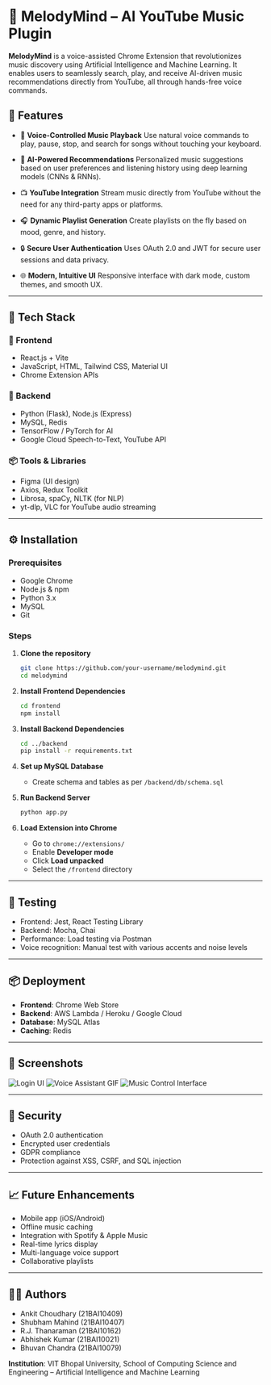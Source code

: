 # 🎵 MelodyMind – AI YouTube Music Plugin

**MelodyMind** is a voice-assisted Chrome Extension that revolutionizes music discovery using Artificial Intelligence and Machine Learning. It enables users to seamlessly search, play, and receive AI-driven music recommendations directly from YouTube, all through hands-free voice commands.

## 🚀 Features

* 🎤 **Voice-Controlled Music Playback**
  Use natural voice commands to play, pause, stop, and search for songs without touching your keyboard.

* 🧠 **AI-Powered Recommendations**
  Personalized music suggestions based on user preferences and listening history using deep learning models (CNNs & RNNs).

* 📺 **YouTube Integration**
  Stream music directly from YouTube without the need for any third-party apps or platforms.

* 🎧 **Dynamic Playlist Generation**
  Create playlists on the fly based on mood, genre, and history.

* 🔒 **Secure User Authentication**
  Uses OAuth 2.0 and JWT for secure user sessions and data privacy.

* 🌐 **Modern, Intuitive UI**
  Responsive interface with dark mode, custom themes, and smooth UX.

---

## 🧠 Tech Stack

### 🎯 Frontend

* React.js + Vite
* JavaScript, HTML, Tailwind CSS, Material UI
* Chrome Extension APIs

### 🧠 Backend

* Python (Flask), Node.js (Express)
* MySQL, Redis
* TensorFlow / PyTorch for AI
* Google Cloud Speech-to-Text, YouTube API

### 📦 Tools & Libraries

* Figma (UI design)
* Axios, Redux Toolkit
* Librosa, spaCy, NLTK (for NLP)
* yt-dlp, VLC for YouTube audio streaming

---

## ⚙️ Installation

### Prerequisites

* Google Chrome
* Node.js & npm
* Python 3.x
* MySQL
* Git

### Steps

1. **Clone the repository**

   ```bash
   git clone https://github.com/your-username/melodymind.git
   cd melodymind
   ```

2. **Install Frontend Dependencies**

   ```bash
   cd frontend
   npm install
   ```

3. **Install Backend Dependencies**

   ```bash
   cd ../backend
   pip install -r requirements.txt
   ```

4. **Set up MySQL Database**

   * Create schema and tables as per `/backend/db/schema.sql`

5. **Run Backend Server**

   ```bash
   python app.py
   ```

6. **Load Extension into Chrome**

   * Go to `chrome://extensions/`
   * Enable **Developer mode**
   * Click **Load unpacked**
   * Select the `/frontend` directory

---

## 🧪 Testing

* Frontend: Jest, React Testing Library
* Backend: Mocha, Chai
* Performance: Load testing via Postman
* Voice recognition: Manual test with various accents and noise levels

---

## 📦 Deployment

* **Frontend**: Chrome Web Store
* **Backend**: AWS Lambda / Heroku / Google Cloud
* **Database**: MySQL Atlas
* **Caching**: Redis

---

## 📸 Screenshots

![Login UI](docs/screenshots/login.png)
![Voice Assistant GIF](docs/screenshots/voice.gif)
![Music Control Interface](docs/screenshots/player.png)

---

## 🔐 Security

* OAuth 2.0 authentication
* Encrypted user credentials
* GDPR compliance
* Protection against XSS, CSRF, and SQL injection

---

## 📈 Future Enhancements

* Mobile app (iOS/Android)
* Offline music caching
* Integration with Spotify & Apple Music
* Real-time lyrics display
* Multi-language voice support
* Collaborative playlists

---

## 👨‍💻 Authors

* Ankit Choudhary (21BAI10409)
* Shubham Mahind (21BAI10407)
* R.J. Thanaraman (21BAI10162)
* Abhishek Kumar (21BAI10021)
* Bhuvan Chandra (21BAI10079)

**Institution**: VIT Bhopal University, School of Computing Science and Engineering – Artificial Intelligence and Machine Learning
